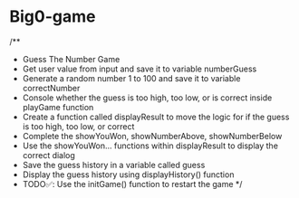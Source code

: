# Big0-game


/**
 *  Guess The Number Game
 *  Get user value from input and save it to variable numberGuess
 *  Generate a random number 1 to 100 and save it to variable correctNumber
 *  Console whether the guess is too high, too low, or is correct inside playGame function
 *  Create a function called displayResult to move the logic for if the guess is too high, too low, or correct
 *  Complete the showYouWon, showNumberAbove, showNumberBelow
 *  Use the showYouWon... functions within displayResult to display the correct dialog
 *  Save the guess history in a variable called guess
 *  Display the guess history using displayHistory() function
 * TODO✅: Use the initGame() function to restart the game
 */
